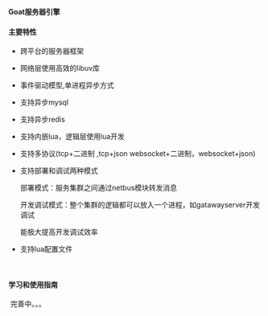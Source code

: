 **Goat服务器引擎**

####  主要特性

- 跨平台的服务器框架

- 网络层使用高效的libuv库

- 事件驱动模型,单进程异步方式

- 支持异步mysql

- 支持异步redis

- 支持内嵌lua，逻辑层使用lua开发

- 支持多协议(tcp+二进制 ,tcp+json websocket+二进制，websocket+json)

- 支持部署和调试两种模式

   部署模式：服务集群之间通过netbus模块转发消息

   开发调试模式：整个集群的逻辑都可以放入一个进程，如gatawayserver开发调试

   能极大提高开发调试效率

- 支持lua配置文件

​    

####    学习和使用指南

​     完善中。。。
